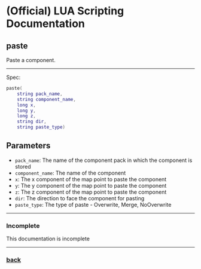 
# (Official) LUA Scripting Documentation

## paste

Paste a component.

___

Spec:

```lua
paste(
	string pack_name,
	string component_name,
	long x,
	long y,
	long z,
	string dir,
	string paste_type)
```

## Parameters

- `pack_name`: The name of the component pack in which the component is stored
- `component_name`: The name of the component
- `x`: The x component of the map point to paste the component
- `y`: The y component of the map point to paste the component
- `z`: The z component of the map point to paste the component
- `dir`: The direction to face the component for pasting
- `paste_type`: The type of paste - Overwrite, Merge, NoOverwrite

___

### Incomplete

This documentation is incomplete

___

### [back](../blocks)
